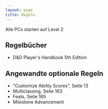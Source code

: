 ```yaml
---
layout: page
title: Regeln
---
```


Alle PCs starten auf Level 2

## Regelbücher
* D&D Player's Handbook 5th Edition

## Angewandte optionale Regeln
* "Customize Ability Scores", Seite 13
* Multiclassing, Seite 163
* Feats, Seite 165
* Milestone Advancement






